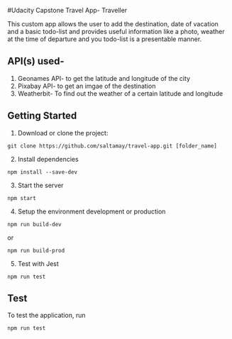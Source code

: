 #Udacity Capstone Travel App- Traveller

This custom app allows the user to add the destination, date of vacation and a basic todo-list and provides useful information like a photo, weather at the time of departure and you todo-list is a presentable manner.

## API(s) used-

1. Geonames API- to get the latitude and longitude of the city
2. Pixabay API- to get an imgae of the destination
3. Weatherbit- To find out the weather of a certain latitude and longitude

## Getting Started

1. Download or clone the project:
```
git clone https://github.com/saltamay/travel-app.git [folder_name]
```
2. Install dependencies
```
npm install --save-dev
```
3. Start the server
```
npm start
```
4. Setup the environment development or production
```
npm run build-dev
```
or 
```
npm run build-prod
```
5. Test with Jest
```
npm run test
```

## Test

To test the application, run
```
npm run test
```